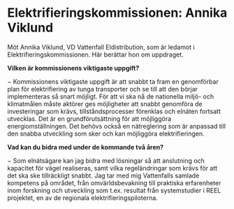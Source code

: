 # Elektrifieringskommissionen: Annika Viklund

Möt Annika Viklund, VD Vattenfall Eldistribution, som är ledamot i Elektrifieringskommissionen. Här berättar hon om uppdraget.

**Vilken är kommissionens viktigaste uppgift?**

− Kommissionens viktigaste uppgift är att snabbt ta fram en genomförbar plan för elektrifiering av tunga transporter och se till att den börjar implementeras så snart möjligt. För att vi ska nå de nationella miljö- och klimatmålen måste aktörer ges möjligheter att snabbt genomföra de investeringar som krävs, tillståndsprocesser förenklas och elnäten fortsatt utvecklas. Det är en grundförutsättning för att möjliggöra energiomställningen. Det behövs också en nätreglering som är anpassad till den snabba utveckling som sker och kan möjliggöra elektrifieringen.

**Vad kan du bidra med under de kommande två åren?**

− Som elnätsägare kan jag bidra med lösningar så att anslutning och kapacitet för vägel realiseras, samt vilka regeländringar som krävs för att det ska ske tillräckligt snabbt. Jag tar med mig Vattenfalls samlade kompetens på området, från omvärldsbevakning till praktiska erfarenheter inom forskning och utveckling som t.ex. resultat från systemstudier i REEL projektet, en av de regionala elektrifieringspiloterna.
